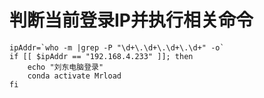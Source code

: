 
# 判断当前登录IP并执行相关命令

```shell
ipAddr=`who -m |grep -P "\d+\.\d+\.\d+\.\d+" -o`
if [[ $ipAddr == "192.168.4.233" ]]; then
	echo "刘东电脑登录"
	conda activate Mrload
fi
```